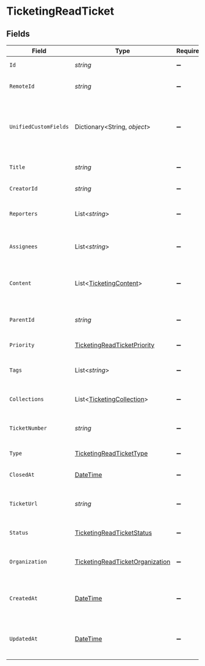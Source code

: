 # TicketingReadTicket


## Fields

| Field                                                                                         | Type                                                                                          | Required                                                                                      | Description                                                                                   | Example                                                                                       |
| --------------------------------------------------------------------------------------------- | --------------------------------------------------------------------------------------------- | --------------------------------------------------------------------------------------------- | --------------------------------------------------------------------------------------------- | --------------------------------------------------------------------------------------------- |
| `Id`                                                                                          | *string*                                                                                      | :heavy_minus_sign:                                                                            | Unique identifier                                                                             | 8187e5da-dc77-475e-9949-af0f1fa4e4e3                                                          |
| `RemoteId`                                                                                    | *string*                                                                                      | :heavy_minus_sign:                                                                            | Provider's unique identifier                                                                  | 8187e5da-dc77-475e-9949-af0f1fa4e4e3                                                          |
| `UnifiedCustomFields`                                                                         | Dictionary<String, *object*>                                                                  | :heavy_minus_sign:                                                                            | Custom Unified Fields configured in your StackOne project                                     | {<br/>"my_project_custom_field_1": "REF-1236",<br/>"my_project_custom_field_2": "some other value"<br/>} |
| `Title`                                                                                       | *string*                                                                                      | :heavy_minus_sign:                                                                            | The title or subject of the ticket                                                            | System outage in production environment                                                       |
| `CreatorId`                                                                                   | *string*                                                                                      | :heavy_minus_sign:                                                                            | The creator of the ticket                                                                     | user-001                                                                                      |
| `Reporters`                                                                                   | List<*string*>                                                                                | :heavy_minus_sign:                                                                            | Users who reported the ticket                                                                 | [<br/>"user-001",<br/>"user-002"<br/>]                                                        |
| `Assignees`                                                                                   | List<*string*>                                                                                | :heavy_minus_sign:                                                                            | Agents assigned to the ticket                                                                 | [<br/>"user-001",<br/>"user-002"<br/>]                                                        |
| `Content`                                                                                     | List<[TicketingContent](../../Models/Components/TicketingContent.md)>                         | :heavy_minus_sign:                                                                            | Array of content associated with the ticket                                                   |                                                                                               |
| `ParentId`                                                                                    | *string*                                                                                      | :heavy_minus_sign:                                                                            | ID of the parent ticket if this is a sub-ticket                                               | ticket-002                                                                                    |
| `Priority`                                                                                    | [TicketingReadTicketPriority](../../Models/Components/TicketingReadTicketPriority.md)         | :heavy_minus_sign:                                                                            | Priority of the ticket                                                                        |                                                                                               |
| `Tags`                                                                                        | List<*string*>                                                                                | :heavy_minus_sign:                                                                            | The tags of the ticket                                                                        | [<br/>"tag-001",<br/>"tag-002"<br/>]                                                          |
| `Collections`                                                                                 | List<[TicketingCollection](../../Models/Components/TicketingCollection.md)>                   | :heavy_minus_sign:                                                                            | Collections the ticket belongs to                                                             |                                                                                               |
| `TicketNumber`                                                                                | *string*                                                                                      | :heavy_minus_sign:                                                                            | The unique ticket number or reference ID                                                      | ticket-001                                                                                    |
| `Type`                                                                                        | [TicketingReadTicketType](../../Models/Components/TicketingReadTicketType.md)                 | :heavy_minus_sign:                                                                            | The type of the ticket                                                                        |                                                                                               |
| `ClosedAt`                                                                                    | [DateTime](https://learn.microsoft.com/en-us/dotnet/api/system.datetime?view=net-5.0)         | :heavy_minus_sign:                                                                            | The date the ticket was closed                                                                | 2021-01-01T01:01:01.000Z                                                                      |
| `TicketUrl`                                                                                   | *string*                                                                                      | :heavy_minus_sign:                                                                            | URL to view the ticket in the source system                                                   | https://help.company.com/tickets/SUP-5689                                                     |
| `Status`                                                                                      | [TicketingReadTicketStatus](../../Models/Components/TicketingReadTicketStatus.md)             | :heavy_minus_sign:                                                                            | Current status of the ticket                                                                  |                                                                                               |
| `Organization`                                                                                | [TicketingReadTicketOrganization](../../Models/Components/TicketingReadTicketOrganization.md) | :heavy_minus_sign:                                                                            | Organization associated with the ticket                                                       |                                                                                               |
| `CreatedAt`                                                                                   | [DateTime](https://learn.microsoft.com/en-us/dotnet/api/system.datetime?view=net-5.0)         | :heavy_minus_sign:                                                                            | The timestamp when the record was created                                                     | 2021-01-01T01:01:01.000Z                                                                      |
| `UpdatedAt`                                                                                   | [DateTime](https://learn.microsoft.com/en-us/dotnet/api/system.datetime?view=net-5.0)         | :heavy_minus_sign:                                                                            | The timestamp when the record was last updated                                                | 2021-01-01T01:01:01.000Z                                                                      |